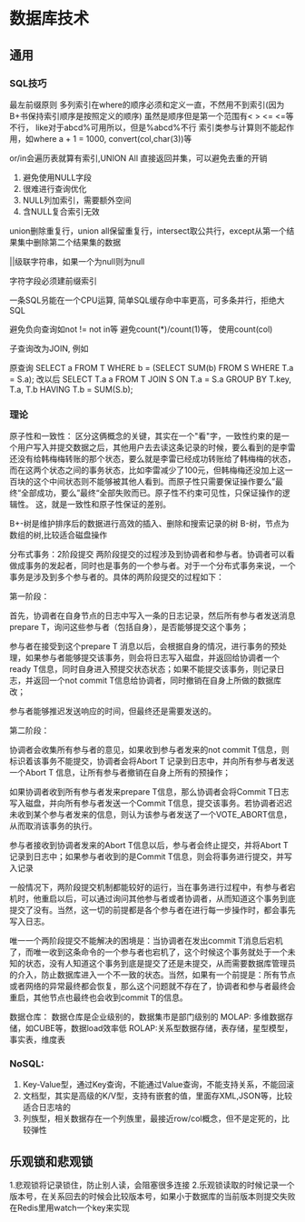 # 数据库技术
## 通用
### SQL技巧
最左前缀原则 多列索引在where的顺序必须和定义一直，不然用不到索引(因为B+书保持索引顺序是按照定义的顺序)
虽然是顺序但是第一个范围有< > <= <=等不行， like对于abcd%可用所以，但是%abcd%不行
索引类参与计算则不能起作用，如where a + 1 = 1000, convert(col,char(3))等

or/in会遍历表就算有索引,UNION All 直接返回并集，可以避免去重的开销
1. 避免使用NULL字段
2. 很难进行查询优化
3. NULL列加索引，需要额外空间
4. 含NULL复合索引无效

union删除重复行，union all保留重复行，intersect取公共行，except从第一个结果集中删除第二个结果集的数据

||级联字符串，如果一个为null则为null

字符字段必须建前缀索引

一条SQL叧能在一个CPU运算, 简单SQL缓存命中率更高，可多条并行，拒绝大SQL

避免负向查询如not != not in等
避免count(*)/count(1)等， 使用count(col)

子查询改为JOIN, 例如

  原查询 SELECT a FROM T WHERE b = (SELECT SUM(b) FROM S WHERE T.a = S.a);
  改以后	SELECT T.a a FROM T JOIN S ON T.a = S.a GROUP BY T.key, T.a, T.b HAVING T.b = SUM(S.b);
  
### 理论
原子性和一致性：
区分这俩概念的关键，其实在一个"看"字，一致性约束的是一个用户写入并提交数据之后，其他用户去去读这条记录的时候，要么看到的是李雷还没有给韩梅梅转账的那个状态，要么就是李雷已经成功转账给了韩梅梅的状态，而在这两个状态之间的事务状态，比如李雷减少了100元，但韩梅梅还没加上这一百块的这个中间状态则不能够被其他人看到。而原子性只需要保证操作要么”最终“全部成功，要么”最终“全部失败而已。原子性不约束可见性，只保证操作的逻辑性。
这，就是一致性和原子性保证的差别。

B+-树是维护排序后的数据进行高效的插入、删除和搜索记录的树
B-树，节点为数组的树,比较适合磁盘操作

分布式事务：2阶段提交
两阶段提交的过程涉及到协调者和参与者。协调者可以看做成事务的发起者，同时也是事务的一个参与者。对于一个分布式事务来说，一个事务是涉及到多个参与者的。具体的两阶段提交的过程如下：

第一阶段：

首先，协调者在自身节点的日志中写入一条的日志记录，然后所有参与者发送消息prepare T，询问这些参与者（包括自身），是否能够提交这个事务；

参与者在接受到这个prepare T 消息以后，会根据自身的情况，进行事务的预处理，如果参与者能够提交该事务，则会将日志写入磁盘，并返回给协调者一个ready T信息，同时自身进入预提交状态状态；如果不能提交该事务，则记录日志，并返回一个not commit T信息给协调者，同时撤销在自身上所做的数据库改；

参与者能够推迟发送响应的时间，但最终还是需要发送的。

第二阶段：

协调者会收集所有参与者的意见，如果收到参与者发来的not commit T信息，则标识着该事务不能提交，协调者会将Abort T 记录到日志中，并向所有参与者发送一个Abort T 信息，让所有参与者撤销在自身上所有的预操作；

如果协调者收到所有参与者发来prepare T信息，那么协调者会将Commit T日志写入磁盘，并向所有参与者发送一个Commit T信息，提交该事务。若协调者迟迟未收到某个参与者发来的信息，则认为该参与者发送了一个VOTE_ABORT信息，从而取消该事务的执行。

参与者接收到协调者发来的Abort T信息以后，参与者会终止提交，并将Abort T 记录到日志中；如果参与者收到的是Commit T信息，则会将事务进行提交，并写入记录

一般情况下，两阶段提交机制都能较好的运行，当在事务进行过程中，有参与者宕机时，他重启以后，可以通过询问其他参与者或者协调者，从而知道这个事务到底提交了没有。当然，这一切的前提都是各个参与者在进行每一步操作时，都会事先写入日志。

唯一一个两阶段提交不能解决的困境是：当协调者在发出commit T消息后宕机了，而唯一收到这条命令的一个参与者也宕机了，这个时候这个事务就处于一个未知的状态，没有人知道这个事务到底是提交了还是未提交，从而需要数据库管理员的介入，防止数据库进入一个不一致的状态。当然，如果有一个前提是：所有节点或者网络的异常最终都会恢复，那么这个问题就不存在了，协调者和参与者最终会重启，其他节点也最终也会收到commit T的信息。

数据仓库：
数据仓库是企业级别的，数据集市是部门级别的
MOLAP: 多维数据存储，如CUBE等，数据load效率低
ROLAP:关系型数据存储，表存储，星型模型，事实表，维度表

### NoSQL: 
  1. Key-Value型，通过Key查询，不能通过Value查询，不能支持关系，不能回滚
  2. 文档型，其实是高级的K/V型，支持有嵌套的值，里面存XML,JSON等，比较适合日志啥的
  3. 列族型，相关数据存在一个列族里，最接近row/col概念，但不是定死的，比较弹性

## 乐观锁和悲观锁 
  1.悲观锁将记录锁住，防止别人读，会阻塞很多连接 
  2.乐观锁读取的时候记录一个版本号，在关系回去的时候会比较版本号，如果小于数据库的当前版本则提交失败 
  在Redis里用watch一个key来实现
